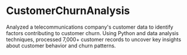 # CustomerChurnAnalysis
Analyzed a telecommunications company's customer data to identify factors contributing to customer churn. Using Python and data analysis techniques, processed 7,000+ customer records to uncover key insights about customer behavior and churn patterns.
